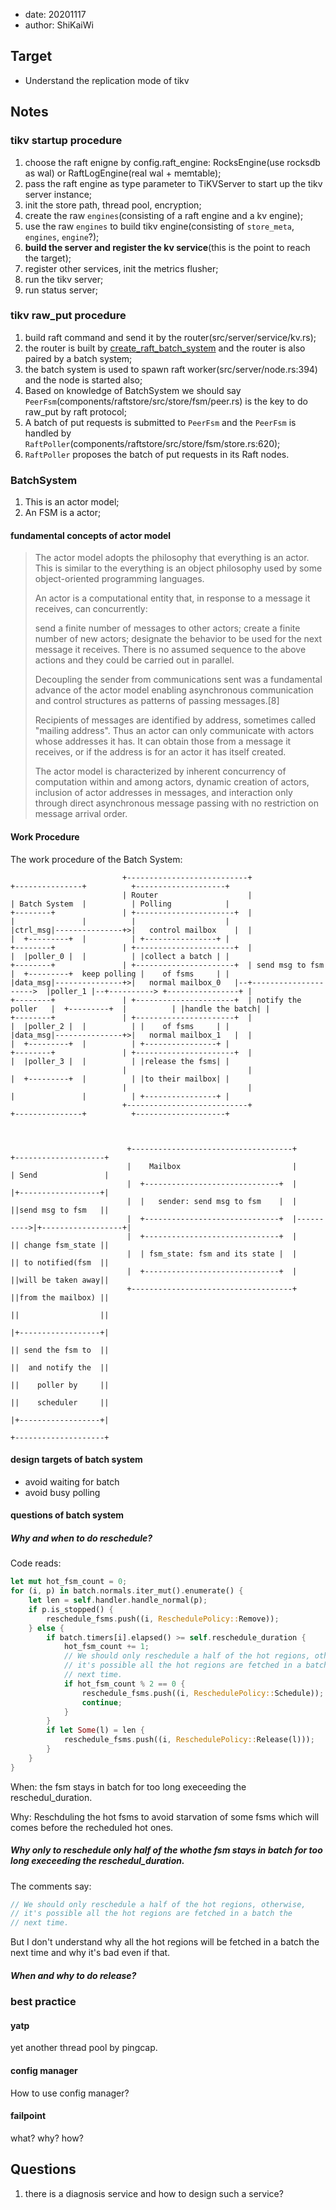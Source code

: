 - date: 20201117 
- author: ShiKaiWi

## Target 
- Understand the replication mode of tikv

## Notes
### tikv startup procedure
1. choose the raft enigne by config.raft_engine: RocksEngine(use rocksdb as wal) or RaftLogEngine(real wal + memtable);
2. pass the raft engine as type parameter to TiKVServer to start up the tikv server instance;
3. init the store path, thread pool, encryption;
4. create the raw `engines`(consisting of a raft engine and a kv engine);
5. use the raw `engines` to build tikv engine(consisting of `store_meta`, `engines`, `engine`?);
6. **build the server and register the kv service**(this is the point to reach the target);
7. register other services, init the metrics flusher;
8. run the tikv server;
9. run status server;

### tikv raw_put procedure
1. build raft command and send it by the router(src/server/service/kv.rs);
2. the router is built by [create_raft_batch_system](components/raftstore/src/store/fsm/store.rs:1376) and the router is also paired by a batch system;
3. the batch system is used to spawn raft worker(src/server/node.rs:394) and the node is started also;
4. Based on knowledge of BatchSystem we should say `PeerFsm`(components/raftstore/src/store/fsm/peer.rs) is the key to do raw_put by raft protocol;
5. A batch of put requests is submitted to `PeerFsm` and the `PeerFsm` is handled by `RaftPoller`(components/raftstore/src/store/fsm/store.rs:620);
6. `RaftPoller` proposes the batch of put requests in its Raft nodes.

### BatchSystem
1. This is an actor model;
2. An FSM is a actor;

#### fundamental concepts of actor model
>The actor model adopts the philosophy that everything is an actor. This is similar to the everything is an object philosophy used by some object-oriented programming languages.
>
>An actor is a computational entity that, in response to a message it receives, can concurrently:
>
>send a finite number of messages to other actors;
>create a finite number of new actors;
>designate the behavior to be used for the next message it receives.
>There is no assumed sequence to the above actions and they could be carried out in parallel.
>
>Decoupling the sender from communications sent was a fundamental advance of the actor model enabling asynchronous communication and control structures as patterns of passing messages.[8]
>
>Recipients of messages are identified by address, sometimes called "mailing address". Thus an actor can only communicate with actors whose addresses it has. It can obtain those from a message it receives, or if the address is for an actor it has itself created.
>
>The actor model is characterized by inherent concurrency of computation within and among actors, dynamic creation of actors, inclusion of actor addresses in messages, and interaction only through direct asynchronous message passing with no restriction on message arrival order.

#### Work Procedure
The work procedure of the Batch System:
```
                         +---------------------------+                     +---------------+          +--------------------+
                         | Router                    |                     | Batch System  |          | Polling            |
+--------+               | +----------------------+  |                     |               |          |                    |
|ctrl_msg|---------------+>|   control mailbox    |  |                     |  +---------+  |          | +----------------+ |
+--------+               | +----------------------+  |                     |  |poller_0 |  |          | |collect a batch | |
+--------+               | +----------------------+  | send msg to fsm     |  +---------+  keep polling |    of fsms     | |
|data_msg|---------------+>|   normal mailbox_0   |--+--------------------->  |poller_1 |--+----------> +----------------+ |
+--------+               | +----------------------+  | notify the poller   |  +---------+  |          | |handle the batch| |
+--------+               | +----------------------+  |                     |  |poller_2 |  |          | |    of fsms     | |
|data_msg|---------------+>|   normal mailbox_1   |  |                     |  +---------+  |          | +----------------+ |
+--------+               | +----------------------+  |                     |  |poller_3 |  |          | |release the fsms| |
                         |                           |                     |  +---------+  |          | |to their mailbox| |
                         |                           |                     |               |          | +----------------+ |
                         +---------------------------+                     +---------------+          +--------------------+
                                                                                                                            
                                                                                                                            
                                                                                                                            
                          +------------------------------------+           +--------------------+                           
                          |    Mailbox                         |           | Send               |                           
                          |  +------------------------------+  |           |+------------------+|                           
                          |  |   sender: send msg to fsm    |  |           ||send msg to fsm   ||                           
                          |  +------------------------------+  |---------->|+------------------+|                           
                          |  +------------------------------+  |           || change fsm_state ||                           
                          |  | fsm_state: fsm and its state |  |           || to notified(fsm  ||                           
                          |  +------------------------------+  |           ||will be taken away||                           
                          +------------------------------------+           ||from the mailbox) ||                           
                                                                           ||                  ||                           
                                                                           |+------------------+|                           
                                                                           || send the fsm to  ||                           
                                                                           ||  and notify the  ||                           
                                                                           ||    poller by     ||                           
                                                                           ||    scheduler     ||                           
                                                                           |+------------------+|                           
                                                                           +--------------------+                           
```

#### design targets of batch system
- avoid waiting for batch
- avoid busy polling

#### questions of batch system
##### Why and when to do reschedule?
Code reads:
```rust
let mut hot_fsm_count = 0;
for (i, p) in batch.normals.iter_mut().enumerate() {
    let len = self.handler.handle_normal(p);
    if p.is_stopped() {
        reschedule_fsms.push((i, ReschedulePolicy::Remove));
    } else {
        if batch.timers[i].elapsed() >= self.reschedule_duration {
            hot_fsm_count += 1;
            // We should only reschedule a half of the hot regions, otherwise,
            // it's possible all the hot regions are fetched in a batch the
            // next time.
            if hot_fsm_count % 2 == 0 {
                reschedule_fsms.push((i, ReschedulePolicy::Schedule));
                continue;
            }
        }
        if let Some(l) = len {
            reschedule_fsms.push((i, ReschedulePolicy::Release(l)));
        }
    }
}
```
When: the fsm stays in batch for too long execeeding the reschedul_duration.

Why: Reschduling the hot fsms to avoid starvation of some fsms which will comes before the recheduled hot ones.

##### Why only to reschedule only half of the whothe fsm stays in batch for too long execeeding the reschedul_duration.
The comments say:
```rust
// We should only reschedule a half of the hot regions, otherwise,
// it's possible all the hot regions are fetched in a batch the
// next time.
```

But I don't understand why all the hot regions will be fetched in a batch the next time and why it's bad even if that.

##### When and why to do release?

### best practice
#### yatp
yet another thread pool by pingcap.

#### config manager
How to use config manager?

#### failpoint
what? why? how?

## Questions
1. there is a diagnosis service and how to design such a service?

